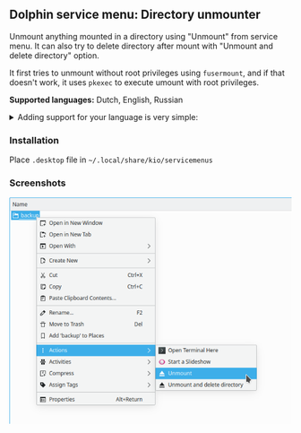 ## Dolphin service menu: Directory unmounter

Unmount anything mounted in a directory using "Unmount" from service menu. It can also try to delete directory after mount with "Unmount and delete directory" option.

It first tries to unmount without root privileges using `fusermount`, and if that doesn't work, it uses `pkexec` to execute umount with root privileges.

**Supported languages:** Dutch, English, Russian  
<details><summary>Adding support for your language is very simple:</summary>

Just add `Name[xx]=…` translated entries for it in `.desktop` file and create a pull request :wink:  
To do so in GitHub web interface, you can edit file right there, then click `Propose changes` → `Create pull request`.
</details>

### Installation
Place `.desktop` file in `~/.local/share/kio/servicemenus`

### Screenshots

![Screenshot](screenshot.png)

